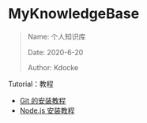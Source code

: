 # MyKnowledgeBase
> Name: 个人知识库
>
> Date: 2020-6-20
>
> Author: Kdocke

Tutorial：教程

* [Git 的安装教程](https://github.com/Kdocke/MyKnowledgeBase/blob/master/Tutorial/Git%20%E7%9A%84%E5%AE%89%E8%A3%85%E6%95%99%E7%A8%8B.md)
* [Node.js 安装教程](https://github.com/Kdocke/MyKnowledgeBase/blob/master/Tutorial/Node.js%E5%AE%89%E8%A3%85%E6%95%99%E7%A8%8B.md)